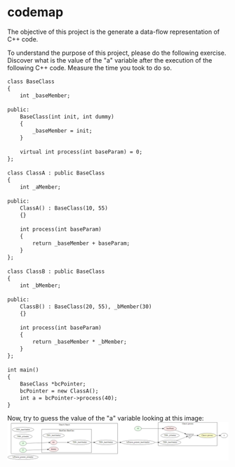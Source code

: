 # codemap
The objective of this project is the generate a data-flow representation of C++ code.

To understand the purpose of this project, please do the following exercise. Discover what is the value of the "a" variable after the execution of the following C++ code. Measure the time you took to do so.

```
class BaseClass
{
	int _baseMember;
	
public:
	BaseClass(int init, int dummy)
	{
		_baseMember = init;
	}
	
	virtual int process(int baseParam) = 0;
};

class ClassA : public BaseClass
{
	int _aMember;
	
public:
	ClassA() : BaseClass(10, 55)
	{}

	int process(int baseParam)
	{
		return _baseMember + baseParam;
	}
};

class ClassB : public BaseClass
{
	int _bMember;
	
public:
	ClassB() : BaseClass(20, 55), _bMember(30)
	{}

	int process(int baseParam)
	{
		return _baseMember * _bMember;
	}
};

int main() 
{
	BaseClass *bcPointer;
	bcPointer = new ClassA();
	int a = bcPointer->process(40);
}
```

Now, try to guess the value of the "a" variable looking at this image:
![Graph Image](https://raw.githubusercontent.com/gstiebler/codemap/master/polymorphism.png)
